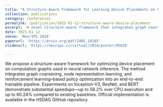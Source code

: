 ```yaml
---
title: "A Structure-Aware Framework for Learning Device Placements on Computation Graphs"
collection: publications
category: conferences
permalink: /publication/2025-01-12-structure-aware-device-placement
excerpt: 'A novel structure-aware framework that integrates graph coarsening, node representation learning, and policy optimization for device placement on computation graphs, achieving up to ~60% inference speedup.'
date: 2025-01-12
venue: 'NeurIPS 2024'
paperurl: 'https://arxiv.org/pdf/2405.14185'
slidesurl: 'https://neurips.cc/virtual/2024/poster/95628'

---
```

We propose a structure-aware framework for optimizing device placement on computation graphs used in neural network inference. The method integrates graph coarsening, node representation learning, and reinforcement learning–based policy optimization into an end-to-end trainable pipeline. Experiments on Inception-V3, ResNet, and BERT demonstrate substantial speedups—up to 58.2% over CPU execution and up to 60.24% compared to existing baselines. Official implementation is available in the HSDAG GitHub repository.
